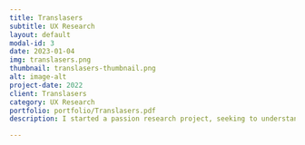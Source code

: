 ```yaml
---
title: Translasers
subtitle: UX Research
layout: default
modal-id: 3
date: 2023-01-04
img: translasers.png
thumbnail: translasers-thumbnail.png
alt: image-alt
project-date: 2022
client: Translasers
category: UX Research
portfolio: portfolio/Translasers.pdf
description: I started a passion research project, seeking to understand the disconnect between traditional medical spa offerings and the trans community.  

---
```

